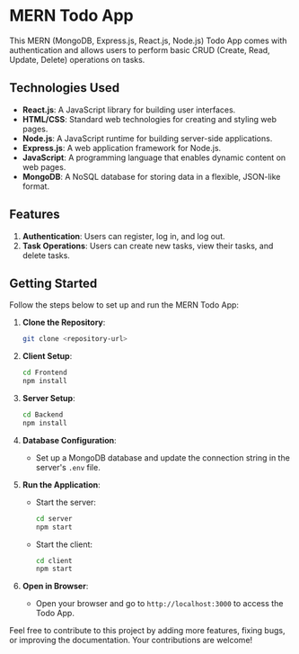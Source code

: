 # MERN Todo App

This MERN (MongoDB, Express.js, React.js, Node.js) Todo App comes with authentication and allows users to perform basic CRUD (Create, Read, Update, Delete) operations on tasks.

## Technologies Used

- **React.js**: A JavaScript library for building user interfaces.
- **HTML/CSS**: Standard web technologies for creating and styling web pages.
- **Node.js**: A JavaScript runtime for building server-side applications.
- **Express.js**: A web application framework for Node.js.
- **JavaScript**: A programming language that enables dynamic content on web pages.
- **MongoDB**: A NoSQL database for storing data in a flexible, JSON-like format.

## Features

1. **Authentication**: Users can register, log in, and log out.
2. **Task Operations**: Users can create new tasks, view their tasks, and delete tasks.

## Getting Started

Follow the steps below to set up and run the MERN Todo App:

1. **Clone the Repository**:
   ```bash
   git clone <repository-url>
   ```

2. **Client Setup**:
   ```bash
   cd Frontend
   npm install
   ```

3. **Server Setup**:
   ```bash
   cd Backend
   npm install
   ```

4. **Database Configuration**:
   - Set up a MongoDB database and update the connection string in the server's `.env` file.

5. **Run the Application**:
   - Start the server:
     ```bash
     cd server
     npm start
     ```
   - Start the client:
     ```bash
     cd client
     npm start
     ```

6. **Open in Browser**:
   - Open your browser and go to `http://localhost:3000` to access the Todo App.



Feel free to contribute to this project by adding more features, fixing bugs, or improving the documentation. Your contributions are welcome!